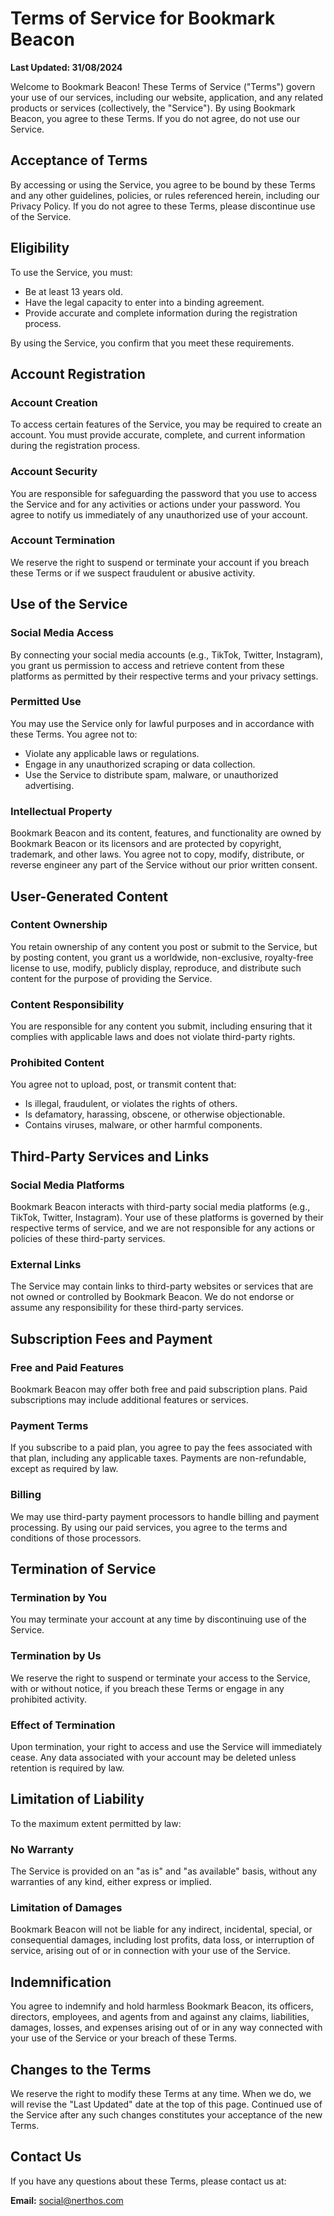 # Terms of Service for Bookmark Beacon

**Last Updated: 31/08/2024**

Welcome to Bookmark Beacon! These Terms of Service ("Terms") govern your use of our services, including our website, application, and any related products or services (collectively, the "Service"). By using Bookmark Beacon, you agree to these Terms. If you do not agree, do not use our Service.

## Acceptance of Terms

By accessing or using the Service, you agree to be bound by these Terms and any other guidelines, policies, or rules referenced herein, including our Privacy Policy. If you do not agree to these Terms, please discontinue use of the Service.

## Eligibility

To use the Service, you must:

- Be at least 13 years old.
- Have the legal capacity to enter into a binding agreement.
- Provide accurate and complete information during the registration process.

By using the Service, you confirm that you meet these requirements.

## Account Registration

### Account Creation

To access certain features of the Service, you may be required to create an account. You must provide accurate, complete, and current information during the registration process.

### Account Security

You are responsible for safeguarding the password that you use to access the Service and for any activities or actions under your password. You agree to notify us immediately of any unauthorized use of your account.

### Account Termination

We reserve the right to suspend or terminate your account if you breach these Terms or if we suspect fraudulent or abusive activity.

## Use of the Service

### Social Media Access

By connecting your social media accounts (e.g., TikTok, Twitter, Instagram), you grant us permission to access and retrieve content from these platforms as permitted by their respective terms and your privacy settings.

### Permitted Use

You may use the Service only for lawful purposes and in accordance with these Terms. You agree not to:

- Violate any applicable laws or regulations.
- Engage in any unauthorized scraping or data collection.
- Use the Service to distribute spam, malware, or unauthorized advertising.

### Intellectual Property

Bookmark Beacon and its content, features, and functionality are owned by Bookmark Beacon or its licensors and are protected by copyright, trademark, and other laws. You agree not to copy, modify, distribute, or reverse engineer any part of the Service without our prior written consent.

## User-Generated Content

### Content Ownership

You retain ownership of any content you post or submit to the Service, but by posting content, you grant us a worldwide, non-exclusive, royalty-free license to use, modify, publicly display, reproduce, and distribute such content for the purpose of providing the Service.

### Content Responsibility

You are responsible for any content you submit, including ensuring that it complies with applicable laws and does not violate third-party rights.

### Prohibited Content

You agree not to upload, post, or transmit content that:

- Is illegal, fraudulent, or violates the rights of others.
- Is defamatory, harassing, obscene, or otherwise objectionable.
- Contains viruses, malware, or other harmful components.

## Third-Party Services and Links

### Social Media Platforms

Bookmark Beacon interacts with third-party social media platforms (e.g., TikTok, Twitter, Instagram). Your use of these platforms is governed by their respective terms of service, and we are not responsible for any actions or policies of these third-party services.

### External Links

The Service may contain links to third-party websites or services that are not owned or controlled by Bookmark Beacon. We do not endorse or assume any responsibility for these third-party services.

## Subscription Fees and Payment

### Free and Paid Features

Bookmark Beacon may offer both free and paid subscription plans. Paid subscriptions may include additional features or services.

### Payment Terms

If you subscribe to a paid plan, you agree to pay the fees associated with that plan, including any applicable taxes. Payments are non-refundable, except as required by law.

### Billing

We may use third-party payment processors to handle billing and payment processing. By using our paid services, you agree to the terms and conditions of those processors.

## Termination of Service

### Termination by You

You may terminate your account at any time by discontinuing use of the Service.

### Termination by Us

We reserve the right to suspend or terminate your access to the Service, with or without notice, if you breach these Terms or engage in any prohibited activity.

### Effect of Termination

Upon termination, your right to access and use the Service will immediately cease. Any data associated with your account may be deleted unless retention is required by law.

## Limitation of Liability

To the maximum extent permitted by law:

### No Warranty

The Service is provided on an "as is" and "as available" basis, without any warranties of any kind, either express or implied.

### Limitation of Damages

Bookmark Beacon will not be liable for any indirect, incidental, special, or consequential damages, including lost profits, data loss, or interruption of service, arising out of or in connection with your use of the Service.

## Indemnification

You agree to indemnify and hold harmless Bookmark Beacon, its officers, directors, employees, and agents from and against any claims, liabilities, damages, losses, and expenses arising out of or in any way connected with your use of the Service or your breach of these Terms.

## Changes to the Terms

We reserve the right to modify these Terms at any time. When we do, we will revise the "Last Updated" date at the top of this page. Continued use of the Service after any such changes constitutes your acceptance of the new Terms.

## Contact Us

If you have any questions about these Terms, please contact us at:

**Email:** [social@nerthos.com](mailto:social@nerthos.com)
